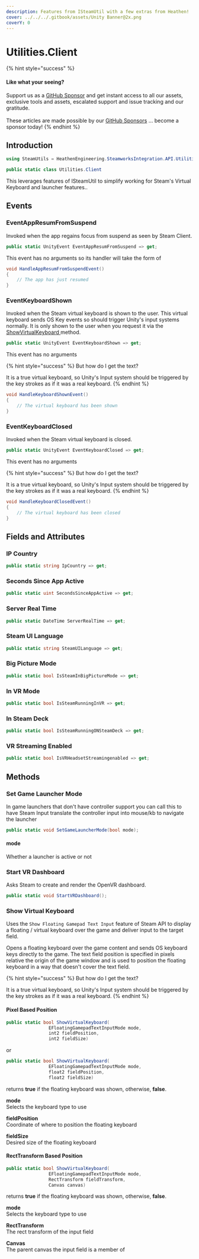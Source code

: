 ```yaml
---
description: Features from ISteamUtil with a few extras from Heathen!
cover: ../../../.gitbook/assets/Unity Banner@2x.png
coverY: 0
---
```


# Utilities.Client

{% hint style="success" %}
#### Like what your seeing?

Support us as a [GitHub Sponsor](../../../become-a-sponsor/) and get instant access to all our assets, exclusive tools and assets, escalated support and issue tracking and our gratitude.\
\
These articles are made possible by our [GitHub Sponsors](../../../become-a-sponsor/) ... become a sponsor today!
{% endhint %}

## &#x20;Introduction

```csharp
using SteamUtils = HeathenEngineering.SteamworksIntegration.API.Utilities.Client;
```

```csharp
public static class Utilities.Client
```

This leverages features of ISteamUtil to simplify working for Steam's Virtual Keyboard and launcher features..

## Events

### EventAppResumFromSuspend

Invoked when the app regains focus from suspend as seen by Steam Client.

```csharp
public static UnityEvent EventAppResumFromSuspend => get;
```

This event has no arguments so its handler will take the form of

```csharp
void HandleAppResumFromSuspendEvent()
{
    // The app has just resumed
}
```

### EventKeyboardShown

Invoked when the Steam virtual keyboard is shown to the user. This virtual keyboard sends OS Key events so should trigger Unity's input systems normally. It is only shown to the user when you request it via the [ShowVirtualKeyboard ](utilities.client.md#undefined)method.

```csharp
public static UnityEvent EventKeyboardShown => get;
```

This event has no arguments

{% hint style="success" %}
But how do I get the text?

It is a true virtual keyboard, so Unity's Input system should be triggered by the key strokes as if it was a real keyboard.
{% endhint %}

```csharp
void HandleKeyboardShownEvent()
{
    // The virtual keyboard has been shown
}
```

### EventKeyboardClosed

Invoked when the Steam virtual keyboard is closed.

```csharp
public static UnityEvent EventKeyboardClosed => get;
```

This event has no arguments

{% hint style="success" %}
But how do I get the text?

It is a true virtual keyboard, so Unity's Input system should be triggered by the key strokes as if it was a real keyboard.
{% endhint %}

```csharp
void HandleKeyboardClosedEvent()
{
    // The virtual keyboard has been closed
}
```

## Fields and Attributes

### IP Country

```csharp
public static string IpCountry => get;
```

### Seconds Since App Active

```csharp
public static uint SecondsSinceAppActive => get;
```

### Server Real Time

```csharp
public static DateTime ServerRealTime => get;
```

### Steam UI Language

```csharp
public static string SteamUILanguage => get;
```

### Big Picture Mode

```csharp
public static bool IsSteamInBigPictureMode => get;
```

### In VR Mode

```csharp
public static bool IsSteamRunningInVR => get;
```

### In Steam Deck

```csharp
public static bool IsSteamRunningONSteamDeck => get;
```

### VR Streaming Enabled

```csharp
public static bool IsVRHeadsetStreamingenabled => get;
```

## Methods

### Set Game Launcher Mode

In game launchers that don't have controller support you can call this to have Steam Input translate the controller input into mouse/kb to navigate the launcher

```csharp
public static void SetGameLauncherMode(bool mode);
```

#### mode

Whether a launcher is active or not

### Start VR Dashboard

Asks Steam to create and render the OpenVR dashboard.

```csharp
public static void StartVRDashboard();
```

### Show Virtual Keyboard

Uses the `Show Floating Gamepad Text Input` feature of Steam API to display a floating / virtual keyboard over the game and deliver input to the target field.

Opens a floating keyboard over the game content and sends OS keyboard keys directly to the game. The text field position is specified in pixels relative the origin of the game window and is used to position the floating keyboard in a way that doesn't cover the text field.

{% hint style="success" %}
But how do I get the text?

It is a true virtual keyboard, so Unity's Input system should be triggered by the key strokes as if it was a real keyboard.
{% endhint %}

#### Pixel Based Position

```csharp
public static bool ShowVirtualKeyboard(
                EFloatingGamepadTextInputMode mode, 
                int2 fieldPosition, 
                int2 fieldSize)
```

or

```csharp
public static bool ShowVirtualKeyboard(
                EFloatingGamepadTextInputMode mode, 
                float2 fieldPosition, 
                float2 fieldSize)
```

returns **true** if the floating keyboard was shown, otherwise, **false**.

**mode**\
Selects the keyboard type to use

**fieldPosition**\
Coordinate of where to position the floating keyboard

**fieldSize**\
Desired size of the floating keyboard

#### RectTransform Based Position

```csharp
public static bool ShowVirtualKeyboard(
                EFloatingGamepadTextInputMode mode, 
                RectTransform fieldTransform, 
                Canvas canvas)
```

returns **true** if the floating keyboard was shown, otherwise, **false**.

**mode**\
Selects the keyboard type to use

**RectTransform**\
The rect transform of the input field

**Canvas**\
The parent canvas the input field is a member of
